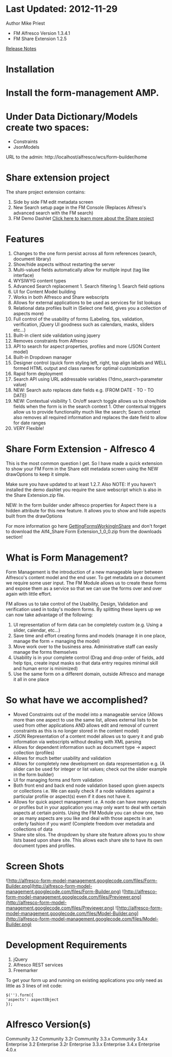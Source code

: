 # Last Updated: 2012-11-29 #

Author Mike Priest

  * FM Alfresco Version 1.3.4.1
  * FM Share Extension 1.2.5

[Release Notes](ReleaseNotes.md)

# Installation #

# Install the form-management AMP.
# Under Data Dictionary/Models create two spaces:
  * Constraints
  * JsonModels

URL to the admin: http://localhost/alfresco/wcs/form-builder/home

# Share extension project #

The share project extension contains:

  1. Side by side FM edit metadata screen
  1. New Search setup page in the FM Console (Replaces Alfreso's advanced search with the FM search)
  1. FM Demo Dashlet
[Click here to learn more about the Share project](ShareExtensionProject.md)

# Features #
  1. Changes to the one form persist across all form references (search, document library)
  1. Show/hide aspects without restarting the server
  1. Multi-valued fields automatically allow for multiple input (tag like interface)
  1. WYSIWYG content types
  1. Advanced Search replacement
    1. Search filtering
    1. Search field options
  1. UI for Content Model building
  1. Works in both Alfresco and Share webscripts
  1. Allows for external applications to be used as services for list lookups
  1. Relational data profiles built in (Select one field, gives you a collection of aspects more)
  1. Full control of the usability of forms (Labeling, tips, validation, verification, jQuery UI goodness such as calendars, masks, sliders etc...)
  1. Built-in client side validation using jquery
  1. Removes constraints from Alfresco
  1. API to search for aspect properties, profiles and more (JSON Content model)
  1. Built-in Dropdown manager
  1. Designer control (quick form styling left, right, top align labels and WELL formed HTML output and class names for optimal customization
  1. Rapid form deployment
  1. Search API using URL addressable variables (?dmo\_search=parameter value)
  1. NEW: Search auto replaces date fields e.g. (FROM DATE - TO - TO DATE)
  1. NEW: Contextual visibility
    1. On/off search toggle allows us to show/hide fields when the form is in the search context
    1. Other contextual triggers allow us to provide functionality much like the search; Search context also removes all required information and replaces the date field to allow for date ranges
  1. VERY Flexible!


# Share Form Extension - Alfresco 4 #

This is the most common question I get. So I have made a quick extension to show your FM Form in the Share edit metadata screen using the NEW drawOptions to keep it simple.

Make sure you have updated to at least 1.2.7. Also NOTE: If you haven't installed the demo dashlet you require the save webscript which is also in the Share Extension.zip file.

NEW: In the form builder under alfresco properties for Aspect there is a hidden attribute for this new feature. It allows you to show and hide aspects built from the drawOptions

For more information go here [GettingFormsWorkingInShare](GettingFormsWorkingInShare.md)
and don't forget to download the Alf4\_Share Form Extension\_1\_0\_0.zip from the downloads section!

# What is Form Management? #

Form Management is the introduction of a new manageable layer between Alfresco's content model and the end user. To get metadata on a document we require some user input. The FM Module allows us to create these forms and expose them as a service so that we can use the forms over and over again with little effort.

FM allows us to take control of the Usability, Design, Validation and verification used in today's modern forms. By splitting these layers up we can now take advantage of the following:

  1. UI representation of form data can be completely custom (e.g. Using a slider, calendar, etc...)
  1. Save time and effort creating forms and models (manage it in one place, manage the form = managing the model)
  1. Move work over to the business area. Administrative staff can easily manage the forms themselves
  1. Usability is in your complete control (Drag and drop order of fields, add help tips, create input masks so that data entry requires minimal skill and human error is minimized)
  1. Use the same form on a different domain, outside Alfresco and manage it all in one place

# So what have we accomplished? #

  * Moved Constraints out of the model into a manageable service (Allows more than one aspect to use the same list, allows external lists to be used from other applications AND allows edit and removal of current constraints as this is no longer stored in the content model)
  * JSON Representation of a content model allows us to query it and grab information via webscripts without dealing with XML parsing
  * Allows for dependent information such as document type -> aspect collection (profiles)
  * Allows for much better usability and validation
  * Allows for completely new development on data respresentation e.g. (A slider can be used for integer or list values; check out the slider example in the form builder)
  * UI for managing forms and form validation
  * Both front end and back end node validation based upon given aspects or collections i.e. We can easily check if a node validates against a particular profile or aspect(s) even if it does not have it.
  * Allows for quick aspect management i.e. A node can have many aspects or profiles but in your application you may only want to deal with certain aspects at certain points. Using the FM Module you can show one, two or as many aspects are you like and deal with those aspects in an orderly fashion if you want! (Complete freedom over metadata and collections of data
  * Share site silos. The dropdown by share site feature allows you to show lists based upon share site. This allows each share site to have its own document types and profiles.


# Screen Shots #
![http://alfresco-form-model-management.googlecode.com/files/Form-Builder.png](http://alfresco-form-model-management.googlecode.com/files/Form-Builder.png)
![http://alfresco-form-model-management.googlecode.com/files/Previewer.png](http://alfresco-form-model-management.googlecode.com/files/Previewer.png)
![http://alfresco-form-model-management.googlecode.com/files/Model-Builder.png](http://alfresco-form-model-management.googlecode.com/files/Model-Builder.png)

# Development Requirements #

  1. jQuery
  1. Alfresco REST services
  1. Freemarker

To get your form up and running on existing applications you only need as little as 3 lines of init code:

```
$('').form({
'aspects': aspectObject
});
```

# Alfresco Version(s) #
Community 3.2
Community 3.2r
Community 3.3.x
Community 3.4.x
Enterprise 3.2
Enterprise 3.2r
Enterprise 3.3.x
Enterprise 3.4.x
Enterprise 4.0.x